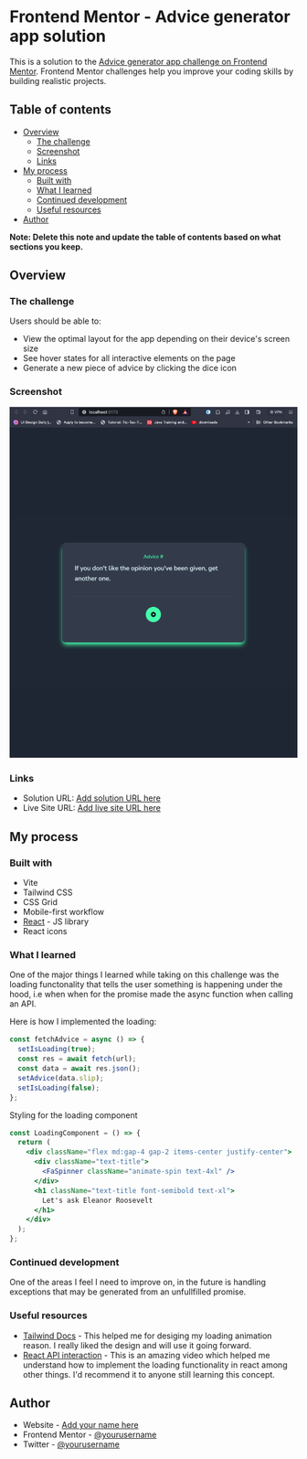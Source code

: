 # Frontend Mentor - Advice generator app solution

This is a solution to the [Advice generator app challenge on Frontend Mentor](https://www.frontendmentor.io/challenges/advice-generator-app-QdUG-13db). Frontend Mentor challenges help you improve your coding skills by building realistic projects.

## Table of contents

- [Overview](#overview)
  - [The challenge](#the-challenge)
  - [Screenshot](#screenshot)
  - [Links](#links)
- [My process](#my-process)
  - [Built with](#built-with)
  - [What I learned](#what-i-learned)
  - [Continued development](#continued-development)
  - [Useful resources](#useful-resources)
- [Author](#author)

**Note: Delete this note and update the table of contents based on what sections you keep.**

## Overview

### The challenge

Users should be able to:

- View the optimal layout for the app depending on their device's screen size
- See hover states for all interactive elements on the page
- Generate a new piece of advice by clicking the dice icon

### Screenshot

![Advice App Screenshot](screenshot.png)

### Links

- Solution URL: [Add solution URL here](https://www.frontendmentor.io/solutions/responsive-advice-generator-page-using-react-and-tailwind-css-qkjQgtAIqj)
- Live Site URL: [Add live site URL here](https://advice-syt-project.netlify.app/)

## My process

### Built with

- Vite
- Tailwind CSS
- CSS Grid
- Mobile-first workflow
- [React](https://reactjs.org/) - JS library
- React icons

### What I learned

One of the major things I learned while taking on this challenge was the loading functonality that tells the user something is happening under the hood, i.e when when for the promise made the async function when calling an API.

Here is how I implemented the loading:

```js
const fetchAdvice = async () => {
  setIsLoading(true);
  const res = await fetch(url);
  const data = await res.json();
  setAdvice(data.slip);
  setIsLoading(false);
};
```

Styling for the loading component

```jsx
const LoadingComponent = () => {
  return (
    <div className="flex md:gap-4 gap-2 items-center justify-center">
      <div className="text-title">
        <FaSpinner className="animate-spin text-4xl" />
      </div>
      <h1 className="text-title font-semibold text-xl">
        Let's ask Eleanor Roosevelt
      </h1>
    </div>
  );
};
```

### Continued development

One of the areas I feel I need to improve on, in the future is handling exceptions that may be generated from an unfullfilled promise.

### Useful resources

- [Tailwind Docs](https://tailwindcss.com/docs/installation) - This helped me for desiging my loading animation reason. I really liked the design and will use it going forward.
- [React API interaction](https://www.youtube.com/watch?v=00lxm_doFYw) - This is an amazing video which helped me understand how to implement the loading functionality in react among other things. I'd recommend it to anyone still learning this concept.

## Author

- Website - [Add your name here](https://www.your-site.com)
- Frontend Mentor - [@yourusername](https://www.frontendmentor.io/profile/yourusername)
- Twitter - [@yourusername](https://www.twitter.com/yourusername)
